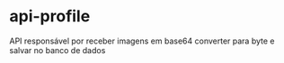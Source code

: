 # api-profile
API responsável por receber imagens em base64 converter para byte e salvar no banco de dados
